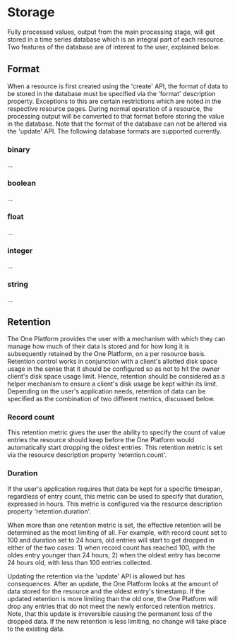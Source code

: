 Storage
=======

Fully processed values, output from the main processing stage, will get
stored in a time series database which is an integral part of each
resource. Two features of the database are of interest to the user,
explained below.

Format
------

When a resource is first created using the 'create' API, the format of
data to be stored in the database must be specified via the 'format'
description property. Exceptions to this are certain restrictions which
are noted in the respective resource pages. During normal operation of a
resource, the processing output will be converted to that format before
storing the value in the database. Note that the format of the database
can not be altered via the 'update' API. The following database formats
are supported currently.

### binary

...

### boolean

...

### float

...

### integer

...

### string

...

Retention
---------

The One Platform provides the user with a mechanism with which they can
manage how much of their data is stored and for how long it is
subsequently retained by the One Platform, on a per resource basis.
Retention control works in conjunction with a client's allotted disk
space usage in the sense that it should be configured so as not to hit
the owner client's disk space usage limit. Hence, retention should be
considered as a helper mechanism to ensure a client's disk usage be kept
within its limit. Depending on the user's application needs, retention
of data can be specified as the combination of two different metrics,
discussed below.

### Record count

This retention metric gives the user the ability to specify the count of
value entries the resource should keep before the One Platform would
automatically start dropping the oldest entries. This retention metric
is set via the resource description property 'retention.count'.

### Duration

If the user's application requires that data be kept for a specific
timespan, regardless of entry count, this metric can be used to specify
that duration, expressed in hours. This metric is configured via the
resource description property 'retention.duration'.

When more than one retention metric is set, the effective retention will
be determined as the most limiting of all. For example, with record
count set to 100 and duration set to 24 hours, old entries will start to
get dropped in either of the two cases: 1) when record count has reached
100, with the oldes entry younger than 24 hours; 2) when the oldest
entry has become 24 hours old, with less than 100 entries collected.

Updating the retention via the 'update' API is allowed but has
consequences. After an update, the One Platform looks at the amount of
data stored for the resource and the oldest entry's timestamp. If the
updated retention is more limiting than the old one, the One Platform
will drop any entries that do not meet the newly enforced retention
metrics. Note, that this update is irreversible causing the permanent
loss of the dropped data. If the new retention is less limiting, no
change will take place to the existing data.
